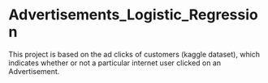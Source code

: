 # Advertisements_Logistic_Regression
This project is based on the ad clicks of customers (kaggle dataset), which indicates whether or not a particular internet user clicked on an Advertisement.
